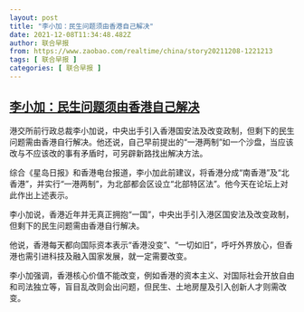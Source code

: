 ```yaml
---
layout: post
title: "李小加：民生问题须由香港自己解决"
date: 2021-12-08T11:34:48.482Z
author: 联合早报
from: https://www.zaobao.com/realtime/china/story20211208-1221213
tags: [ 联合早报 ]
categories: [ 联合早报 ]
---
```

<!--1638979260000-->
[李小加：民生问题须由香港自己解决](https://www.zaobao.com/realtime/china/story20211208-1221213)
------

<div>
<p>港交所前行政总裁李小加说，中央出手引入香港国安法及改变政制，但剩下的民生问题需由香港自行解决。他还说，自己早前提出的“一港两制”如一个沙盘，当应该改与不应该改的事有矛盾时，可另辟新路找出解决方法。</p><p>综合《星岛日报》和香港电台报道，李小加此前建议，将香港分成“南香港”及“北香港”，并实行“一港两制”，为北部都会区设立“北部特区法”。他今天在论坛上对此作出上述表示。</p><p>李小加说，香港近年并无真正拥抱“一国”，中央出手引入港区国安法及改变政制，但剩下的民生问题需由香港自行解决。</p><section id="imu"><div id="dfp-ad-imu1">        </div></section><p>他说，香港每天都向国际资本表示“香港没变”、“一切如旧”，呼吁外界放心，但香港也需引进科技及融入国家发展，就一定需要改变。</p><p>李小加强调，香港核心价值不能改变，例如香港的资本主义、对国际社会开放自由和司法独立等，盲目乱改则会出问题，但民生、土地房屋及引入创新人才则需改变。 </p>      <div class="cx_paywall_placeholder" id="sph_cdp_40"></div>
</div>
